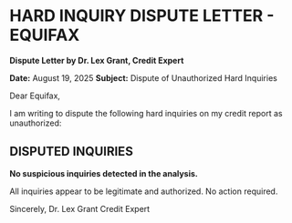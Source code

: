 # HARD INQUIRY DISPUTE LETTER - EQUIFAX
**Dispute Letter by Dr. Lex Grant, Credit Expert**

**Date:** August 19, 2025
**Subject:** Dispute of Unauthorized Hard Inquiries

Dear Equifax,

I am writing to dispute the following hard inquiries on my credit report as unauthorized:

## DISPUTED INQUIRIES

**No suspicious inquiries detected in the analysis.**

All inquiries appear to be legitimate and authorized. No action required.

Sincerely,
Dr. Lex Grant
Credit Expert
